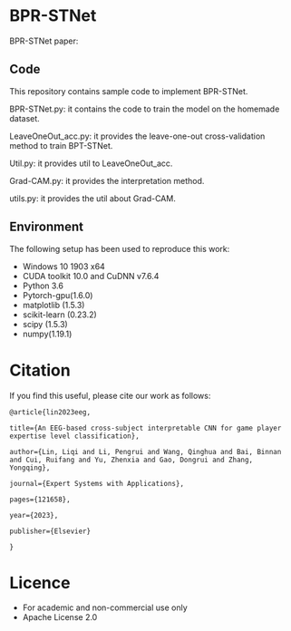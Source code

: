 # BPR-STNet
BPR-STNet paper: 

## Code
This repository contains sample code to implement BPR-STNet.  

BPR-STNet.py: it contains the code to train the model on the homemade dataset.

LeaveOneOut_acc.py: it provides the leave-one-out cross-validation method to train BPT-STNet.

Util.py: it provides util to LeaveOneOut_acc.

Grad-CAM.py: it provides the interpretation method.

utils.py: it provides the util about Grad-CAM.

## Environment

The following setup has been used to reproduce this work:

- Windows 10 1903 x64
- CUDA toolkit 10.0 and CuDNN v7.6.4
- Python 3.6
- Pytorch-gpu(1.6.0)
- matplotlib (1.5.3)
- scikit-learn (0.23.2)
- scipy (1.5.3)
- numpy(1.19.1)

# Citation

If you find this useful, please cite our work as follows:

	@article{lin2023eeg,

	title={An EEG-based cross-subject interpretable CNN for game player expertise level classification},
  
	author={Lin, Liqi and Li, Pengrui and Wang, Qinghua and Bai, Binnan and Cui, Ruifang and Yu, Zhenxia and Gao, Dongrui and Zhang, Yongqing},
  
	journal={Expert Systems with Applications},
  
	pages={121658},
  
	year={2023},
  
	publisher={Elsevier}
  
	}

# Licence

- For academic and non-commercial use only
- Apache License 2.0
